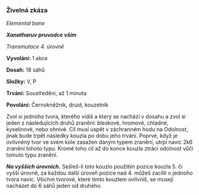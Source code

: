 ### Živelná zkáza

*Elemental bane*

***Xanatharuv pruvodce vším***

 *Transmutace 4. úrovně* 
 

**Vyvolání:** 1 akce

**Dosah:** 18 sáhů

**Složky:** V, P

**Trvání:** Soustředění, až 1 minuta

**Povolání:** Černokněžník, druid, kouzelník
 
Zvol si jednoho tvora, kterého vidíš a který se nachází v dosahu a zvol si jeden z následujících druhů zranění: bleskové, hromové, chladné, kyselinové, nebo ohnivé. Cíl musí uspět v záchranném hodu na Odolnost, jinak bude trpět následky kouzla po dobu jeho trvání. Poprvé, když je ovlivněný tvor ve svém kole zasažen daným typem zranění, utrpí navíc 2k6 zranění tohoto typu. Kromě toho cíl až do konce kouzla ztrácí odolnost vůči tomuto typu zranění.

***Na vyšších úrovních.*** Sešleš-li toto kouzlo použitím pozice kouzla 5. či vyšší úrovně, za každou další úroveň pozice nad 4. můžeš zacílit o jednoho tvora navíc. Všichni tvorové, které tímto kouzlem ovlivníš, se musejí nacházet do 6 sáhů jeden od druhého.